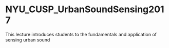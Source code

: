# NYU_CUSP_UrbanSoundSensing2017
This lecture introduces students to the fundamentals and application of sensing urban sound
